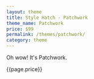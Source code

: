 ```yaml
---
layout: theme
title: Style Hatch - Patchwork
theme_name: Patchwork
price: $99
permalink: /themes/patchwork/
category: theme
---
```


Oh wow! It's Patchwork.

{{page.price}}
